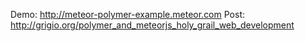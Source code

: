 
Demo: http://meteor-polymer-example.meteor.com
Post: http://grigio.org/polymer_and_meteorjs_holy_grail_web_development